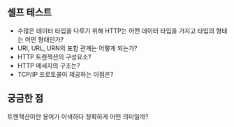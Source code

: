 ## 셀프 테스트

- 수많은 데이터 타입을 다루기 위해 HTTP는 어떤 데이터 타입을 가지고 타입의 형태는 어떤 형태인가?
- URI, URL, URN의 포함 관계는 어떻게 되는가?
- HTTP 트랜잭션의 구성요소?
- HTTP 메세지의 구조는?
- TCP/IP 프로토콜이 제공하는 이점은?

## 궁금한 점

트랜잭션이란 용어가 어색하다 정확하게 어떤 의미일까?
